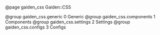 @page gaiden_css Gaiden::CSS

@group gaiden_css.generic 0 Generic
@group gaiden_css.components 1 Components
@group gaiden_css.settings 2 Settings
@group gaiden_css.configs 3 Configs

